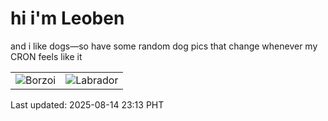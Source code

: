# hi i'm Leoben

and i like dogs—so have some random dog pics that change whenever my CRON feels like it

|  |  |
|--------|----------|
| ![Borzoi](https://random-dog-vercel.vercel.app/api/random-borzoi?v=1755184420) | ![Labrador](https://random-dog-vercel.vercel.app/api/random-labrador?v=1755184420) |

Last updated: 2025-08-14 23:13 PHT
